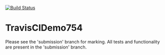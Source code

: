 [![Build Status](https://travis-ci.com/AlexanderTheGrape/TravisCIDemo754.svg?branch=master)](https://travis-ci.com/AlexanderTheGrape/TravisCIDemo754)
# TravisCIDemo754

Please see the 'submission' branch for marking. All tests and functionality are present in the 'submission' branch.